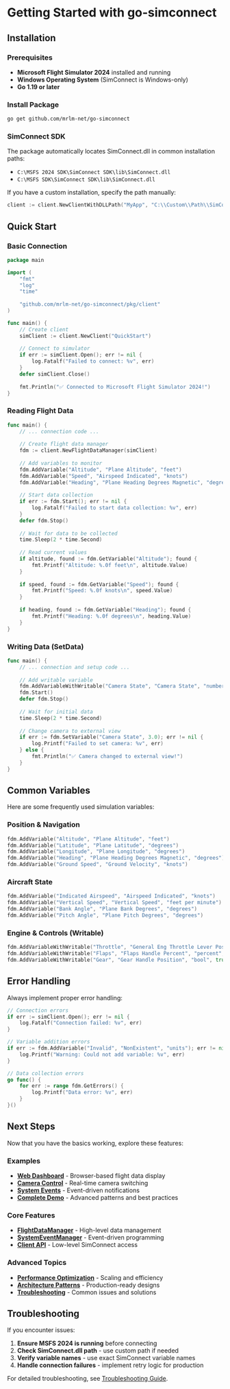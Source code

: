 # Getting Started with go-simconnect

## Installation

### Prerequisites

- **Microsoft Flight Simulator 2024** installed and running
- **Windows Operating System** (SimConnect is Windows-only)
- **Go 1.19 or later**

### Install Package

```bash
go get github.com/mrlm-net/go-simconnect
```

### SimConnect SDK

The package automatically locates SimConnect.dll in common installation paths:
- `C:\MSFS 2024 SDK\SimConnect SDK\lib\SimConnect.dll`
- `C:\MSFS SDK\SimConnect SDK\lib\SimConnect.dll`

If you have a custom installation, specify the path manually:

```go
client := client.NewClientWithDLLPath("MyApp", "C:\\Custom\\Path\\SimConnect.dll")
```

## Quick Start

### Basic Connection

```go
package main

import (
    "fmt"
    "log"
    "time"
    
    "github.com/mrlm-net/go-simconnect/pkg/client"
)

func main() {
    // Create client
    simClient := client.NewClient("QuickStart")
    
    // Connect to simulator
    if err := simClient.Open(); err != nil {
        log.Fatalf("Failed to connect: %v", err)
    }
    defer simClient.Close()
    
    fmt.Println("✅ Connected to Microsoft Flight Simulator 2024!")
}
```

### Reading Flight Data

```go
func main() {
    // ... connection code ...
    
    // Create flight data manager
    fdm := client.NewFlightDataManager(simClient)
    
    // Add variables to monitor
    fdm.AddVariable("Altitude", "Plane Altitude", "feet")
    fdm.AddVariable("Speed", "Airspeed Indicated", "knots")
    fdm.AddVariable("Heading", "Plane Heading Degrees Magnetic", "degrees")
    
    // Start data collection
    if err := fdm.Start(); err != nil {
        log.Fatalf("Failed to start data collection: %v", err)
    }
    defer fdm.Stop()
    
    // Wait for data to be collected
    time.Sleep(2 * time.Second)
    
    // Read current values
    if altitude, found := fdm.GetVariable("Altitude"); found {
        fmt.Printf("Altitude: %.0f feet\n", altitude.Value)
    }
    
    if speed, found := fdm.GetVariable("Speed"); found {
        fmt.Printf("Speed: %.0f knots\n", speed.Value)
    }
    
    if heading, found := fdm.GetVariable("Heading"); found {
        fmt.Printf("Heading: %.0f degrees\n", heading.Value)
    }
}
```

### Writing Data (SetData)

```go
func main() {
    // ... connection and setup code ...
    
    // Add writable variable
    fdm.AddVariableWithWritable("Camera State", "Camera State", "number", true)
    fdm.Start()
    defer fdm.Stop()
    
    // Wait for initial data
    time.Sleep(2 * time.Second)
    
    // Change camera to external view
    if err := fdm.SetVariable("Camera State", 3.0); err != nil {
        log.Printf("Failed to set camera: %v", err)
    } else {
        fmt.Println("✅ Camera changed to external view!")
    }
}
```

## Common Variables

Here are some frequently used simulation variables:

### Position & Navigation
```go
fdm.AddVariable("Altitude", "Plane Altitude", "feet")
fdm.AddVariable("Latitude", "Plane Latitude", "degrees")
fdm.AddVariable("Longitude", "Plane Longitude", "degrees")
fdm.AddVariable("Heading", "Plane Heading Degrees Magnetic", "degrees")
fdm.AddVariable("Ground Speed", "Ground Velocity", "knots")
```

### Aircraft State
```go
fdm.AddVariable("Indicated Airspeed", "Airspeed Indicated", "knots")
fdm.AddVariable("Vertical Speed", "Vertical Speed", "feet per minute")
fdm.AddVariable("Bank Angle", "Plane Bank Degrees", "degrees")
fdm.AddVariable("Pitch Angle", "Plane Pitch Degrees", "degrees")
```

### Engine & Controls (Writable)
```go
fdm.AddVariableWithWritable("Throttle", "General Eng Throttle Lever Position:1", "percent", true)
fdm.AddVariableWithWritable("Flaps", "Flaps Handle Percent", "percent", true)
fdm.AddVariableWithWritable("Gear", "Gear Handle Position", "bool", true)
```

## Error Handling

Always implement proper error handling:

```go
// Connection errors
if err := simClient.Open(); err != nil {
    log.Fatalf("Connection failed: %v", err)
}

// Variable addition errors
if err := fdm.AddVariable("Invalid", "NonExistent", "units"); err != nil {
    log.Printf("Warning: Could not add variable: %v", err)
}

// Data collection errors
go func() {
    for err := range fdm.GetErrors() {
        log.Printf("Data error: %v", err)
    }
}()
```

## Next Steps

Now that you have the basics working, explore these features:

### Examples
- **[Web Dashboard](examples/web-dashboard.md)** - Browser-based flight data display
- **[Camera Control](examples/camera-test.md)** - Real-time camera switching
- **[System Events](examples/system-events.md)** - Event-driven notifications
- **[Complete Demo](examples/complete-demo.md)** - Advanced patterns and best practices

### Core Features
- **[FlightDataManager](api/flight-data-manager.md)** - High-level data management
- **[SystemEventManager](api/system-events.md)** - Event-driven programming
- **[Client API](api/client.md)** - Low-level SimConnect access

### Advanced Topics
- **[Performance Optimization](advanced/performance.md)** - Scaling and efficiency
- **[Architecture Patterns](advanced/architecture.md)** - Production-ready designs
- **[Troubleshooting](advanced/troubleshooting.md)** - Common issues and solutions

## Troubleshooting

If you encounter issues:

1. **Ensure MSFS 2024 is running** before connecting
2. **Check SimConnect.dll path** - use custom path if needed
3. **Verify variable names** - use exact SimConnect variable names
4. **Handle connection failures** - implement retry logic for production

For detailed troubleshooting, see [Troubleshooting Guide](advanced/troubleshooting.md).
